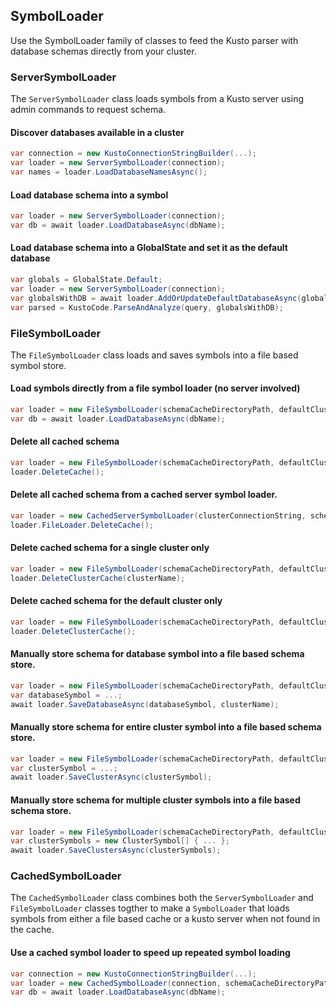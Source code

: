 ## SymbolLoader
Use the SymbolLoader family of classes to feed the Kusto parser with database schemas directly from your cluster.

### ServerSymbolLoader
The `ServerSymbolLoader` class loads symbols from a Kusto server using admin commands to request schema.

#### Discover databases available in a cluster
```csharp
var connection = new KustoConnectionStringBuilder(...);
var loader = new ServerSymbolLoader(connection);
var names = loader.LoadDatabaseNamesAsync();
```

#### Load database schema into a symbol
```csharp
var loader = new ServerSymbolLoader(connection);
var db = await loader.LoadDatabaseAsync(dbName);
```

#### Load database schema into a GlobalState and set it as the default database
```csharp
var globals = GlobalState.Default;
var loader = new ServerSymbolLoader(connection);
var globalsWithDB = await loader.AddOrUpdateDefaultDatabaseAsync(globals, dbName);
var parsed = KustoCode.ParseAndAnalyze(query, globalsWithDB);
```

### FileSymbolLoader
The `FileSymbolLoader` class loads and saves symbols into a file based symbol store.

#### Load symbols directly from a file symbol loader (no server involved)
```csharp
var loader = new FileSymbolLoader(schemaCacheDirectoryPath, defaultClusterName);
var db = await loader.LoadDatabaseAsync(dbName);
```

#### Delete all cached schema
```csharp
var loader = new FileSymbolLoader(schemaCacheDirectoryPath, defaultClusterName);
loader.DeleteCache();
```

#### Delete all cached schema from a cached server symbol loader.
```csharp
var loader = new CachedServerSymbolLoader(clusterConnectionString, schemaCacheDirectoryPath);
loader.FileLoader.DeleteCache();
```

#### Delete cached schema for a single cluster only
```csharp
var loader = new FileSymbolLoader(schemaCacheDirectoryPath, defaultClusterName);
loader.DeleteClusterCache(clusterName);
```

#### Delete cached schema for the default cluster only
```csharp
var loader = new FileSymbolLoader(schemaCacheDirectoryPath, defaultClusterName);
loader.DeleteClusterCache();
```

#### Manually store schema for database symbol into a file based schema store.
```csharp
var loader = new FileSymbolLoader(schemaCacheDirectoryPath, defaultClusterName);
var databaseSymbol = ...;
await loader.SaveDatabaseAsync(databaseSymbol, clusterName);
```

#### Manually store schema for entire cluster symbol into a file based schema store.
```csharp
var loader = new FileSymbolLoader(schemaCacheDirectoryPath, defaultClusterName);
var clusterSymbol = ...;
await loader.SaveClusterAsync(clusterSymbol);
```

#### Manually store schema for multiple cluster symbols into a file based schema store.
```csharp
var loader = new FileSymbolLoader(schemaCacheDirectoryPath, defaultClusterName);
var clusterSymbols = new ClusterSymbol[] { ... };
await loader.SaveClustersAsync(clusterSymbols);
```

### CachedSymbolLoader

The `CachedSymbolLoader` class combines both the `ServerSymbolLoader` and `FileSymbolLoader` classes togther
to make a `SymbolLoader` that loads symbols from either a file based cache or a kusto server when not found in the cache.

#### Use a cached symbol loader to speed up repeated symbol loading
```csharp
var connection = new KustoConnectionStringBuilder(...);
var loader = new CachedSymbolLoader(connection, schemaCacheDirectoryPath);
var db = await loader.LoadDatabaseAsync(dbName);
```
